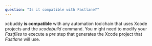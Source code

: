 ```yaml
---
question: "Is it compatible with Fastlane?"
---
```


xcbuddy **is compatible** with any automation toolchain that uses Xcode projects and the _xcodebuild_ command. You might need to modify your _Fastfiles_ to execute a _pre_ step that generates the Xcode project that _Fastlane_ will use.

